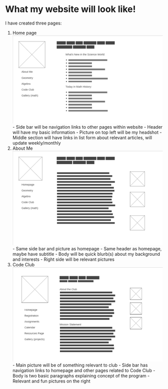 # What my website will look like!
  I have created three pages:
  1. Home page ![homepage](1-Homepage.png)
    - Side bar will be navigation links to other pages within website
    - Header will have my basic information
    - Picture on top left will be my headshot
    - Middle section will have links in list form about relevant articles, will update weekly/monthly
  2. About Me ![aboutme](2-About-Me.png)
    - Same side bar and picture as homepage
    - Same header as homepage, maybe have subtitle
    - Body will be quick blurb(s) about my background and interests
    - Right side will be relevant pictures
  3. Code Club ![codeclub](3-Code-Club.png)
    - Main picture will be of something relevant to club
    - Side bar has navigation links to homepage and other pages related to Code Club
    - Body is two basic paragraphs explaining concept of the program
    - Relevant and fun pictures on the right 
